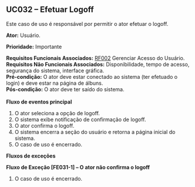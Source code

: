 ## UC032 – Efetuar Logoff ##

Este caso de uso é responsável por permitir o ator efetuar o logoff.

**Ator:** Usuário.

**Prioridade:** Importante

**Requisitos Funcionais Associados:** [RF002](RF002.md) Gerenciar Acesso do Usuário.<br>
<b>Requisitos Não Funcionais Associados:</b> Disponibilidade, tempo de acesso, segurança do sistema, interface gráfica.<br>
<b>Pré-condição:</b> O ator deve estar conectado ao sistema (ter efetuado o login) e deve estar na página de álbuns.<br>
<b>Pós-condição:</b> O ator deve ter saído do sistema.<br>
<br>
<b>Fluxo de eventos principal</b>

<ol><li>O ator seleciona a opção de logoff.<br>
</li><li>O sistema exibe notificação de confirmação de logoff.<br>
</li><li>O ator confirma o logoff.<br>
</li><li>O sistema encerra a seção do usuário e retorna a página inicial do sistema.<br>
</li><li>O caso de uso é encerrado.</li></ol>

<b>Fluxos de exceções</b>

<b>Fluxo de Exceção [FE031-1] – O ator não confirma o logoff</b><br>
<ol><li>O caso de uso é encerrado.